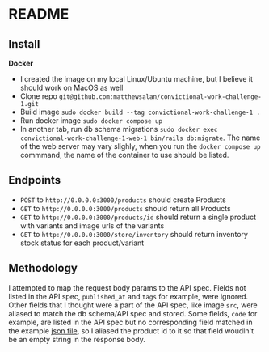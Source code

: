 # README

## Install
**Docker**
 * I created the image on my local Linux/Ubuntu machine, but I believe it should work on MacOS as well
 * Clone repo `git@github.com:matthewsalan/convictional-work-challenge-1.git`
 * Build image `sudo docker build --tag convictional-work-challenge-1 .`
 * Run docker image `sudo docker compose up`
 * In another tab, run db schema migrations `sudo docker exec convictional-work-challenge-1-web-1 bin/rails db:migrate`.  The name of the web server may vary slighly, when you run the `docker compose up` commmand, the name of the container to use should be listed.
## Endpoints
* `POST` to `http://0.0.0.0:3000/products` should create Products
* `GET` to `http://0.0.0.0:3000/products` should return all Products
* `GET` to `http://0.0.0.0:3000/products/id` should return a single product with variants and image urls of the variants
* `GET` to `http://0.0.0.0:3000/store/inventory` should return inventory stock status for each product/variant
## Methodology
I attempted to map the request body params to the API spec. Fields not listed in the API spec, `published_at` and `tags` for example, were ignored.  Other fields
that I thought were a part of the API spec, like image `src`, were aliased to match the db schema/API spec and stored.  Some fields, `code` for example, are listed
in the API spec but no corresponding field matched in the example [json file](https://my-json-server.typicode.com/convictional/engineering-interview-api/products),
so I aliased the product id to it so that field woudln't be an empty string in the response body.
